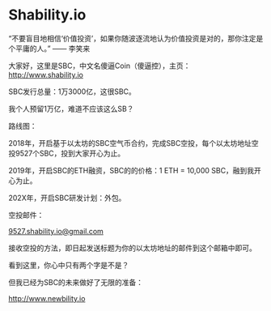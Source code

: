 # Shability.io
“不要盲目地相信‘价值投资’，如果你随波逐流地认为价值投资是对的，那你注定是个平庸的人。” —— 李笑来

大家好，这里是SBC，中文名傻逼Coin（傻逼控），主页：http://www.shability.io

SBC发行总量：1万3000亿，这很SBC。

我个人预留1万亿，难道不应该这么SB？

路线图：

2018年，开启基于以太坊的SBC空气币合约，完成SBC空投，每个以太坊地址空投9527个SBC，投到大家开心为止。

2019年，开启SBC的ETH融资，SBC的的价格：1 ETH = 10,000 SBC，融到我开心为止。

202X年，开启SBC研发计划：外包。

空投邮件：

9527.shability.io@gmail.com

接收空投的方法，即日起发送标题为你的以太坊地址的邮件到这个邮箱中即可。

看到这里，你心中只有两个字是不是？

但我已经为SBC的未来做好了无限的准备：

http://www.newbility.io
